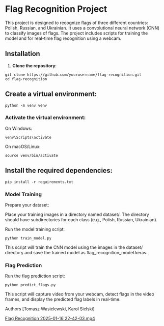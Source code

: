 
# Flag Recognition Project

This project is designed to recognize flags of three different countries: Polish, Russian, and Ukrainian. It uses a 
convolutional neural network (CNN) to classify images of flags. The project includes scripts for training the model and 
for real-time flag recognition using a webcam.

## Installation

1. **Clone the repository**:
```shell
git clone https://github.com/yourusername/flag-recognition.git
cd flag-recognition
```
   
## Create a virtual environment:
    
```shell
python -m venv venv
```

### Activate the virtual environment:

On Windows:
```shell
venv\Scripts\activate
```
On macOS/Linux:
```shell
source venv/bin/activate
```

## Install the required dependencies:
```shell
pip install -r requirements.txt
```

### Model Training
Prepare your dataset:

Place your training images in a directory named dataset/.
The directory should have subdirectories for each class (e.g., Polish, Russian, Ukrainian).

Run the model training script:
```shell
python train_model.py
```

This script will train the CNN model using the images in the dataset/ directory and save the trained model as flag_recognition_model.keras.

### Flag Prediction
Run the flag prediction script:
```shell
python predict_flags.py
```
This script will capture video from your webcam, detect flags in the video frames, and display the predicted flag labels in real-time.

Authors
[Tomasz Wasielewski, Karol Sielski]

[Flag Recognition 2025-01-16 22-42-03.mp4](..%2F..%2F..%2FVideos%2FCaptures%2FFlag%20Recognition%202025-01-16%2022-42-03.mp4)
